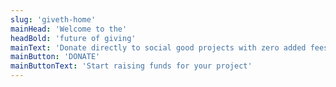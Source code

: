 ```yaml
---
slug: 'giveth-home'
mainHead: 'Welcome to the'
headBold: 'future of giving'
mainText: 'Donate directly to social good projects with zero added fees.'
mainButton: 'DONATE'
mainButtonText: 'Start raising funds for your project'
---
```

